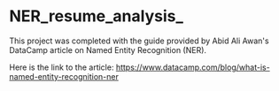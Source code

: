 # NER_resume_analysis_

This project was completed with the guide provided by Abid Ali Awan's DataCamp article on Named Entity Recognition (NER).

Here is the link to the article: https://www.datacamp.com/blog/what-is-named-entity-recognition-ner
